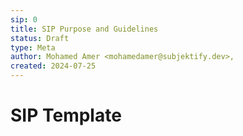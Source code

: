 ```yaml
---
sip: 0
title: SIP Purpose and Guidelines
status: Draft
type: Meta
author: Mohamed Amer <mohamedamer@subjektify.dev>,
created: 2024-07-25
---
```


# SIP Template

